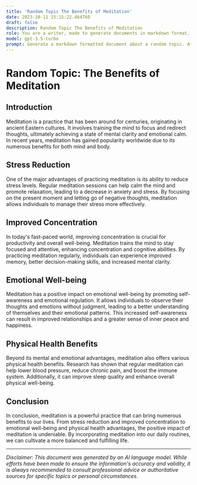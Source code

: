 ```yaml
---
title: 'Random Topic The Benefits of Meditation'
date: 2023-10-11 15:15:22.464760
draft: false
description: Random Topic The Benefits of Meditation
role: You are a writer, made to generate documents in markdown format. It is very important that all of the documents you generate are in valid markdown format.
model: gpt-3.5-turbo
prompt: Generate a markdown formatted document about a random topic. At the bottom, include a disclaimer explaining that the document was generated by you. The first line of the document should be the title. Make sure that the entire document is in proper markdown format, using a mix of various tags to make the document visually appealing.
---
```


# Random Topic: The Benefits of Meditation

## Introduction

Meditation is a practice that has been around for centuries, originating in ancient Eastern cultures. It involves training the mind to focus and redirect thoughts, ultimately achieving a state of mental clarity and emotional calm. In recent years, meditation has gained popularity worldwide due to its numerous benefits for both mind and body.

## Stress Reduction

One of the major advantages of practicing meditation is its ability to reduce stress levels. Regular meditation sessions can help calm the mind and promote relaxation, leading to a decrease in anxiety and stress. By focusing on the present moment and letting go of negative thoughts, meditation allows individuals to manage their stress more effectively.

## Improved Concentration

In today's fast-paced world, improving concentration is crucial for productivity and overall well-being. Meditation trains the mind to stay focused and attentive, enhancing concentration and cognitive abilities. By practicing meditation regularly, individuals can experience improved memory, better decision-making skills, and increased mental clarity.

## Emotional Well-being

Meditation has a positive impact on emotional well-being by promoting self-awareness and emotional regulation. It allows individuals to observe their thoughts and emotions without judgment, leading to a better understanding of themselves and their emotional patterns. This increased self-awareness can result in improved relationships and a greater sense of inner peace and happiness.

## Physical Health Benefits

Beyond its mental and emotional advantages, meditation also offers various physical health benefits. Research has shown that regular meditation can help lower blood pressure, reduce chronic pain, and boost the immune system. Additionally, it can improve sleep quality and enhance overall physical well-being.

## Conclusion

In conclusion, meditation is a powerful practice that can bring numerous benefits to our lives. From stress reduction and improved concentration to emotional well-being and physical health advantages, the positive impact of meditation is undeniable. By incorporating meditation into our daily routines, we can cultivate a more balanced and fulfilling life.

***

*Disclaimer: This document was generated by an AI language model. While efforts have been made to ensure the information's accuracy and validity, it is always recommended to consult professional advice or authoritative sources for specific topics or personal circumstances.*